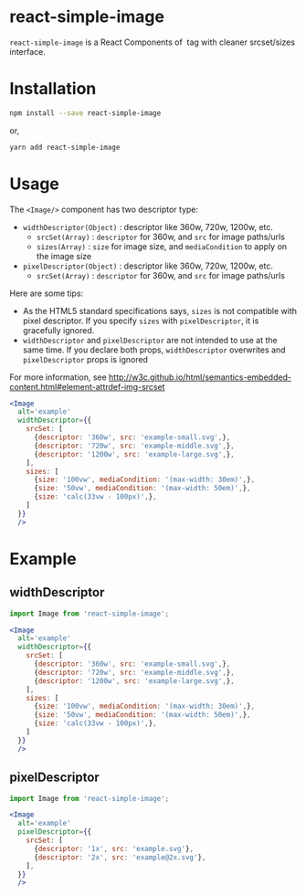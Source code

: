 # react-simple-image

`react-simple-image` is a React Components of <img> tag with cleaner srcset/sizes interface.

# Installation

```bash
npm install --save react-simple-image
```

or,

```bash
yarn add react-simple-image
```

# Usage

The `<Image/>` component has two descriptor type:

- `widthDescriptor(Object)` : descriptor like 360w, 720w, 1200w, etc.
  - `srcSet(Array)` : `descriptor` for 360w, and `src` for image paths/urls
  - `sizes(Array)` : `size` for image size, and `mediaCondition` to apply on the image size
- `pixelDescriptor(Object)` : descriptor like 360w, 720w, 1200w, etc.
  - `srcSet(Array)` : `descriptor` for 360w, and `src` for image paths/urls

Here are some tips:

- As the HTML5 standard specifications says, `sizes` is not compatible with pixel descriptor. If you specify `sizes` with `pixelDescriptor`, it is gracefully ignored.
- `widthDescriptor` and `pixelDescriptor` are not intended to use at the same time. If you declare both props, `widthDescriptor` overwrites and `pixelDescriptor` props is ignored

For more information, see http://w3c.github.io/html/semantics-embedded-content.html#element-attrdef-img-srcset

```jsx
<Image
  alt='example'
  widthDescriptor={{
    srcSet: [
      {descriptor: '360w', src: 'example-small.svg',},
      {descriptor: '720w', src: 'example-middle.svg',},
      {descriptor: '1200w', src: 'example-large.svg',},
    ],
    sizes: [
      {size: '100vw', mediaCondition: '(max-width: 30em)',},
      {size: '50vw', mediaCondition: '(max-width: 50em)',},
      {size: 'calc(33vw - 100px)',}, 
    ]
  }}
  />
```

# Example

## widthDescriptor

```jsx 
import Image from 'react-simple-image';

<Image
  alt='example'
  widthDescriptor={{
    srcSet: [
      {descriptor: '360w', src: 'example-small.svg',},
      {descriptor: '720w', src: 'example-middle.svg',},
      {descriptor: '1200w', src: 'example-large.svg',},
    ],
    sizes: [
      {size: '100vw', mediaCondition: '(max-width: 30em)',},
      {size: '50vw', mediaCondition: '(max-width: 50em)',},
      {size: 'calc(33vw - 100px)',}, 
    ]
  }}
  />
```

## pixelDescriptor

```jsx
import Image from 'react-simple-image';

<Image
  alt='example'
  pixelDescriptor={{
    srcSet: [
      {descriptor: '1x', src: 'example.svg'},
      {descriptor: '2x', src: 'example@2x.svg'},
    ],
  }}
  />
```
